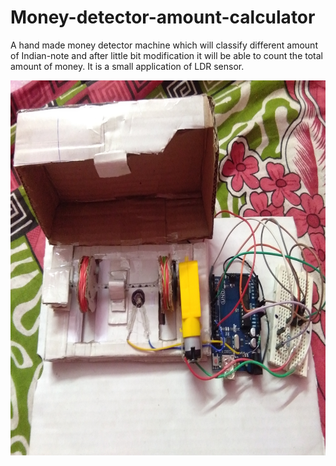 # Money-detector-amount-calculator
A hand made money detector machine which will classify different amount of Indian-note and after little bit modification it will be able to count the total amount of money. It is a small application of LDR sensor.

<p align="center">
<img src="Images/note_detector_2.jpg" height=600>
</p>

